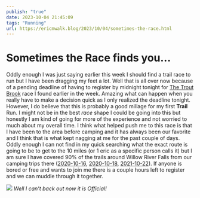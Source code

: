 ```yaml
---
publish: "true"
date: 2023-10-04 21:45:09
tags: "Running"
url: https://ericmwalk.blog/2023/10/04/sometimes-the-race.html
---
```


# Sometimes the Race finds you…

Oddly enough I was just saying earlier this week I should find a trail race to run but I have been dragging my feet a lot. Well that is all over now because of a pending deadline of having to register by midnight tonight for [The Trout Brook](https://ultrasignup.com/register.aspx?did=99846) race I found earlier in the week. Amazing what can happen when you really have to make a decision quick as I only realized the deadline tonight. However, I do believe that this is probably a good millage for my first **Trail** Run. I might not be in the best *race* shape I could be going into this but honestly I am kind of going for more of the experience and not worried to much about my overall time. I think what helped push me to this race is that I have been to the area before camping and it has always been our favorite and I think that is what kept nagging at me for the past couple of days. Oddly enough I can not find in my quick searching what the exact route is going to be to get to the 10 miles (or 1 eric as a specific person calls it) but I am sure I have covered 90% of the trails around Willow River Falls from our camping trips there ([2020-10-16](https://ericmwalk.blog/2020/10/16/nothing-beats-a.html), [2020-10-18](https://ericmwalk.blog/2020/10/18/got-out-early.html), [2021-10-22](https://ericmwalk.blog/2021/10/22/photoblogging-day-rest.html)). If anyone is bored or free and wants to join me there is a couple hours left to register and we can muddle through it together.

![](https://ericmwalk.blog/uploads/2023/efe895ec-e67f-485f-ad8d-875a3465db58.jpg)
*Well I can’t back out now it is Official!*
